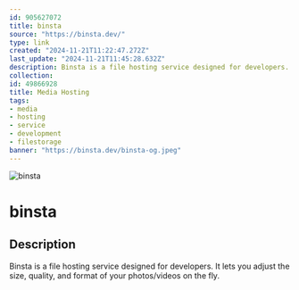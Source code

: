 ```yaml
---
id: 905627072
title: binsta
source: "https://binsta.dev/"
type: link
created: "2024-11-21T11:22:47.272Z"
last_update: "2024-11-21T11:45:28.632Z"
description: Binsta is a file hosting service designed for developers. It lets you adjust the size, quality, and format of your photos/videos on the fly.
collection:
id: 49866928
title: Media Hosting
tags:
- media
- hosting
- service
- development
- filestorage
banner: "https://binsta.dev/binsta-og.jpeg"
---
```


![binsta](https://binsta.dev/binsta-og.jpeg)

# binsta

## Description
Binsta is a file hosting service designed for developers. It lets you adjust the size, quality, and format of your photos/videos on the fly.

